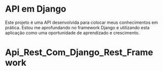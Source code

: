# API em Django

Este projeto é uma API desenvolvida para colocar meus conhecimentos em prática. Estou me aprofundando no framework Django e utilizando esta aplicação como uma oportunidade de aprendizado e crescimento. 


# Api_Rest_Com_Django_Rest_Framework
